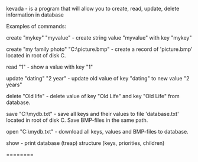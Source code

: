 kevada - is a program that will allow you to create, read, update, delete information in database


Examples of commands:

create "mykey" "myvalue" - create string value "myvalue" with key "mykey"

create "my family photo" "C:\picture.bmp" - create a record of 'picture.bmp' located in root of disk C.

read "1" - show a value with key "1"

update "dating" "2 year" - update old value of key "dating" to new value "2 years"

delete "Old life" - delete value of key "Old Life" and key "Old Life" from database.

save "C:\mydb.txt" - save all keys and their values to file 'database.txt' located in root of disk C.
Save BMP-files in the same path.

open "C:\mydb.txt" - download all keys, values and BMP-files to database.

show - print database (treap) structure (keys, priorities, children) 


========
